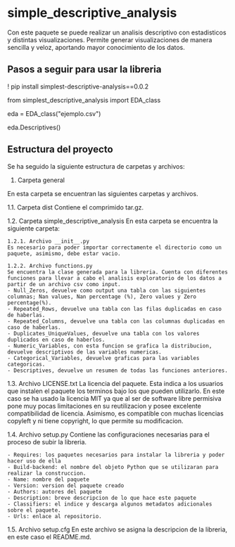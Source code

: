 # simple_descriptive_analysis

Con este paquete se puede realizar un analisis descriptivo con estadisticos y distintas visualizaciones. Permite generar visualizaciones de manera sencilla y veloz, aportando mayor conocimiento de los datos.

## Pasos a seguir para usar la libreria

! pip install simplest-descriptive-analysis==0.0.2

from simplest_descriptive_analysis import EDA_class

eda = EDA_class("ejemplo.csv")

eda.Descriptives()

## Estructura del proyecto 

Se ha seguido la siguiente estructura de carpetas y archivos:

1. Carpeta general

En esta carpeta se encuentran las siguientes carpetas y archivos.
 
  1.1. Carpeta dist
  Contiene el comprimido tar.gz.

  1.2. Carpeta simple_descriptive_analysis
  En esta carpeta se encuentra la siguiente carpeta:

	1.2.1. Archivo __init__.py
	Es necesario para poder importar correctamente el directorio como un paquete, asimismo, debe estar vacio.

	1.2.2. Archivo functions.py
	Se encuentra la clase generada para la libreria. Cuenta con diferentes funciones para llevar a cabo el analisis exploratorio de los datos a partir de un archivo csv como input.
	- Null_Zeros, devuelve como output una tabla con las siguientes columnas; Nan values, Nan percentage (%), Zero values y Zero percentage(%). 
	- Repeated_Rows, devuelve una tabla con las filas duplicadas en caso de haberlas.
	- Repeated_Columns, devuelve una tabla con las columnas duplicadas en caso de haberlas.
	- Duplicates_UniqueValues, devuelve una tabla con los valores duplicados en caso de haberlos.
	- Numeric_Variables, con esta funcion se grafica la distribucion, devuelve descriptivos de las variables numericas.
	- Categorical_Variables, devuelve graficas para las variables categoricas.
	- Descriptives, devuelve un resumen de todas las funciones anteriores.

  1.3. Archivo LICENSE.txt
  La licencia del paquete. Esta indica a los usuarios que instalen el paquete los terminos bajo los que pueden utilizarlo. En este caso se ha usado la licencia MIT ya que al ser de software libre permisiva pone muy pocas limitaciones en su reutilizacion y posee excelente compatibilidad de licencia. Asimismo, es compatible con muchas licencias copyleft y ni tiene copyright, lo que permite su modificacion.

  1.4. Archivo setup.py
  Contiene las configuraciones necesarias para el proceso de subir la libreria. 
	
    - Requires: los paquetes necesarios para instalar la libreria y poder hacer uso de ella
    - Build-backend: el nombre del objeto Python que se utilizaran para realizar la construccion.
    - Name: nombre del paquete
    - Version: version del paquete creado
    - Authors: autores del paquete
    - Description: breve descripcion de lo que hace este paquete
    - Classifiers: el indice y descarga algunos metadatos adicionales sobre el paquete.
    - Urls: enlace al repositorio.

  1.5. Archivo setup.cfg
  En este archivo se asigna la descripcion de la libreria, en este caso el README.md.
